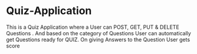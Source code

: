 # Quiz-Application
 This is a Quiz Application where a User can POST, GET, PUT & DELETE Questions .  And  based on the category of Questions User can automatically get Questions ready for QUIZ.  On giving Answers to the Question  User gets score
